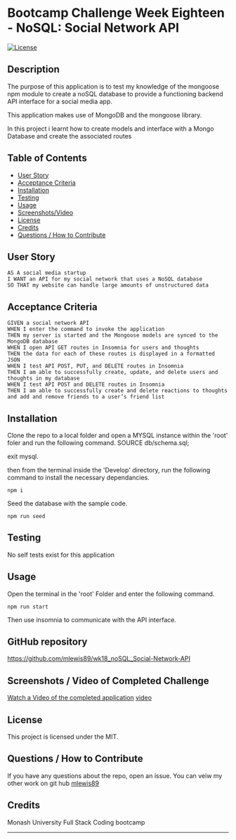 

# Bootcamp Challenge Week Eighteen - NoSQL: Social Network API
[![License](https://img.shields.io/badge/License-MIT-blue.svg)](https://opensource.org/licenses/MIT)


## Description

The purpose of this application is to test my knowledge of the mongoose npm module to create a noSQL database to provide a functioning backend API interface for a social media app.

This application makes use of MongoDB and the mongoose library.

In this project i learnt how to create models and interface with a Mongo Database and create the associated routes

## Table of Contents
    
- [User Story](#user-story)
- [Acceptance Criteria](#acceptance-criteria)
- [Installation](#installation)
- [Testing](#testing)
- [Usage](#usage)
- [Screenshots/Video](<#screenshots--video-of-completed-challenge>)
- [License](#license)
- [Credits](#credits)
- [Questions / How to Contribute](#questions--how-to-contribute)

## User Story

```
AS A social media startup
I WANT an API for my social network that uses a NoSQL database
SO THAT my website can handle large amounts of unstructured data
```

## Acceptance Criteria

```
GIVEN a social network API
WHEN I enter the command to invoke the application
THEN my server is started and the Mongoose models are synced to the MongoDB database
WHEN I open API GET routes in Insomnia for users and thoughts
THEN the data for each of these routes is displayed in a formatted JSON
WHEN I test API POST, PUT, and DELETE routes in Insomnia
THEN I am able to successfully create, update, and delete users and thoughts in my database
WHEN I test API POST and DELETE routes in Insomnia
THEN I am able to successfully create and delete reactions to thoughts and add and remove friends to a user’s friend list
```

## Installation

Clone the repo to a local folder and open a MYSQL instance within the 'root' foler and run the following command.
    SOURCE db/schema.sql;

exit mysql.

then from the terminal inside the 'Develop' directory, run the following command to install the necessary dependancies.
       
    npm i

Seed the database with the sample code.
       
    npm run seed

## Testing

No self tests exist for this application

## Usage
    
Open the terminal in the 'root' Folder and enter the following command.

    npm run start

Then use insomnia to communicate with the API interface. 


## GitHub repository
https://github.com/mlewis89/wk18_noSQL_Social-Network-API


## Screenshots / Video of Completed Challenge
[Watch a Video of the completed application](https://watch.screencastify.com/v/yXHWJ14xJq2urfkw0Tvx)
[video](./assets/wk18_NoSQL_Social%20network%20API_Example.mp4)

## License
This project is licensed under the MIT.
    
## Questions / How to Contribute
    
If you have any questions about the repo, open an issue. You can veiw my other work on git hub [mlewis89](https://github.com/mlewis89/)

## Credits

Monash University Full Stack Coding bootcamp


---
